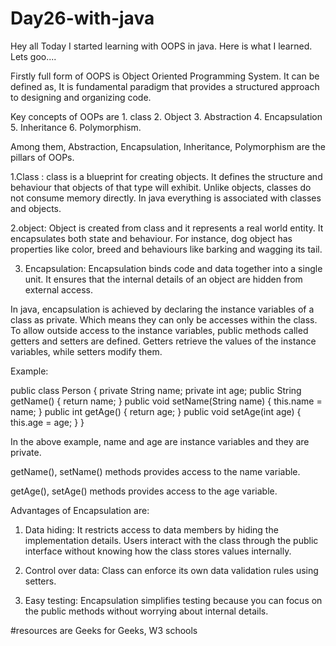 # Day26-with-java

Hey all Today I started learning with OOPS in java. Here is what I learned. Lets goo....

Firstly full form of OOPS is Object Oriented Programming System. It can be defined as, It is fundamental paradigm that provides a structured approach to designing and organizing code. 

Key concepts of OOPs are 1. class 2. Object 3. Abstraction 4. Encapsulation 5. Inheritance 6. Polymorphism.

Among them, Abstraction, Encapsulation, Inheritance, Polymorphism are the pillars of OOPs. 

1.Class : class is a blueprint for creating objects. It defines the structure and behaviour that objects of that type will exhibit. Unlike objects, classes do not consume memory directly. In java everything is associated with classes and objects.

2.object: Object is created from class and it represents a real world entity. It encapsulates both state and behaviour.   For instance, dog object has properties like color, breed and behaviours like barking and wagging its tail.

3. Encapsulation: Encapsulation binds code and data together into a single unit. It ensures that the internal details of an object are hidden from external access.

In java, encapsulation is achieved by declaring the instance variables of a class as private. Which means they can only be accesses within the class. To allow outside access to the instance variables, public methods called getters and setters are defined. Getters retrieve the values of the instance variables, while setters modify them.

Example:
 
 public class Person {
    private String name;
    private int age;
    public String getName() {
        return name;
    }
    public void setName(String name) {
        this.name = name;
    }
    public int getAge() {
        return age;
    }
    public void setAge(int age) {
        this.age = age;
    }
}

In the above example, name and age are instance variables and they are private. 

getName(), setName() methods provides access to the name variable.

getAge(), setAge() methods provides access to the age variable.

Advantages of Encapsulation are:

1. Data hiding: It restricts access to data members by hiding the implementation details. Users interact with the class through the public interface without knowing how the class stores values internally.

2. Control over data: Class can enforce its own data validation rules using setters.

3. Easy testing: Encapsulation simplifies testing because you can focus on the public methods without worrying about internal details.


#resources are Geeks for Geeks, W3 schools 
